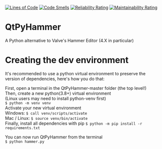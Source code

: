 [![Lines of Code](https://sonarcloud.io/api/project_badges/measure?project=QtPyHammer-devs_QtPyHammer&metric=ncloc)](https://sonarcloud.io/dashboard?id=QtPyHammer-devs_QtPyHammer)
[![Code Smells](https://sonarcloud.io/api/project_badges/measure?project=QtPyHammer-devs_QtPyHammer&metric=code_smells)](https://sonarcloud.io/dashboard?id=QtPyHammer-devs_QtPyHammer)
[![Reliability Rating](https://sonarcloud.io/api/project_badges/measure?project=QtPyHammer-devs_QtPyHammer&metric=reliability_rating)](https://sonarcloud.io/dashboard?id=QtPyHammer-devs_QtPyHammer)
[![Maintainability Rating](https://sonarcloud.io/api/project_badges/measure?project=QtPyHammer-devs_QtPyHammer&metric=sqale_rating)](https://sonarcloud.io/dashboard?id=QtPyHammer-devs_QtPyHammer)

# QtPyHammer
A Python alternative to Valve's Hammer Editor (4.X in particular)

# Creating the dev environment
It's recommended to use a python virtual environment to preserve the version of dependencies, here's how you do that:

First, open a terminal in the QtPyHammer-master folder (the top level!)   
Then, create a new python(3.8+) virtual environment  
(Linux users may need to install python-venv first)  
`$ python -m venv venv`   
Activate your new virtual environment   
Windows: `$ call venv/scripts/activate`  
Mac / Linux: `$ source venv/bin/activate`  
Finally, install all dependencies with pip
`$ python -m pip install -r requirements.txt`

You can now run QtPyHammer from the terminal  
`$ python hammer.py`  
